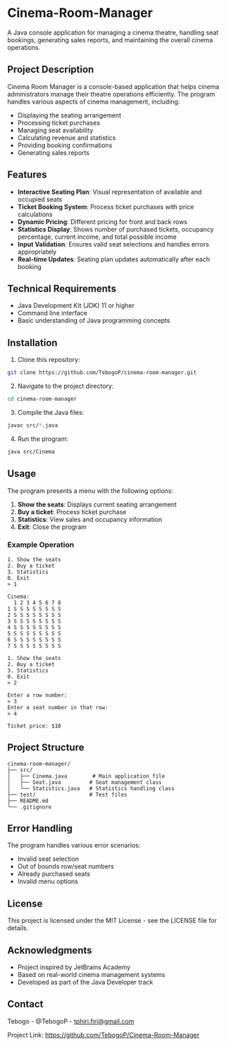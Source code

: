 ﻿# Cinema-Room-Manager
A Java console application for managing a cinema theatre, handling seat bookings, generating sales reports, and maintaining the overall cinema operations.

## Project Description
Cinema Room Manager is a console-based application that helps cinema administrators manage their theatre operations efficiently. The program handles various aspects of cinema management, including:

- Displaying the seating arrangement
- Processing ticket purchases
- Managing seat availability
- Calculating revenue and statistics
- Providing booking confirmations
- Generating sales reports

## Features
- **Interactive Seating Plan**: Visual representation of available and occupied seats
- **Ticket Booking System**: Process ticket purchases with price calculations
- **Dynamic Pricing**: Different pricing for front and back rows
- **Statistics Display**: Shows number of purchased tickets, occupancy percentage, current income, and total possible income
- **Input Validation**: Ensures valid seat selections and handles errors appropriately
- **Real-time Updates**: Seating plan updates automatically after each booking

## Technical Requirements
- Java Development Kit (JDK) 11 or higher
- Command line interface
- Basic understanding of Java programming concepts

## Installation
1. Clone this repository:
```bash
git clone https://github.com/TebogoP/cinema-room-manager.git
```

2. Navigate to the project directory:
```bash
cd cinema-room-manager
```

3. Compile the Java files:
```bash
javac src/*.java
```

4. Run the program:
```bash
java src/Cinema
```

## Usage
The program presents a menu with the following options:

1. **Show the seats**: Displays current seating arrangement
2. **Buy a ticket**: Process ticket purchase
3. **Statistics**: View sales and occupancy information
4. **Exit**: Close the program

### Example Operation
```
1. Show the seats
2. Buy a ticket
3. Statistics
0. Exit
> 1

Cinema:
  1 2 3 4 5 6 7 8
1 S S S S S S S S
2 S S S S S S S S
3 S S S S S S S S
4 S S S S S S S S
5 S S S S S S S S
6 S S S S S S S S
7 S S S S S S S S

1. Show the seats
2. Buy a ticket
3. Statistics
0. Exit
> 2

Enter a row number:
> 3
Enter a seat number in that row:
> 4

Ticket price: $10
```

## Project Structure
```
cinema-room-manager/
├── src/
│   ├── Cinema.java        # Main application file
│   ├── Seat.java         # Seat management class
│   └── Statistics.java   # Statistics handling class
├── test/                 # Test files
├── README.md
└── .gitignore
```
## Error Handling
The program handles various error scenarios:

- Invalid seat selection
- Out of bounds row/seat numbers
- Already purchased seats
- Invalid menu options

## License
This project is licensed under the MIT License - see the LICENSE file for details.

## Acknowledgments
- Project inspired by JetBrains Academy
- Based on real-world cinema management systems
- Developed as part of the Java Developer track

## Contact
Tebogo - @TebogoP - tphiri.firi@gmail.com

Project Link: https://github.com/TebogoP/Cinema-Room-Manager
